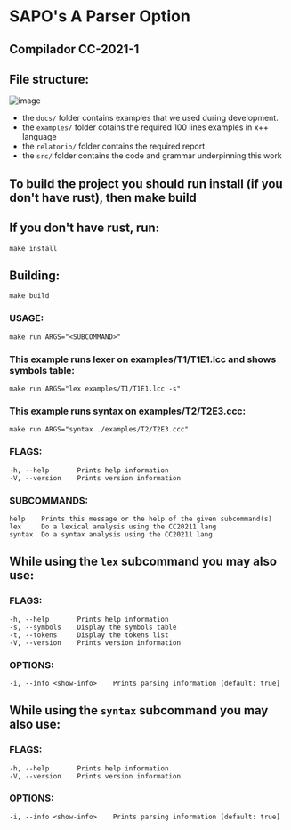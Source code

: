 
# SAPO's A Parser Option
## Compilador CC-2021-1

## File structure:
![image](https://user-images.githubusercontent.com/32513434/125174087-42174800-e199-11eb-997b-4f174e8a6ca7.png)

* the `docs/` folder contains examples that we used during development.
* the `examples/` folder cotains the required 100 lines examples in x++ language
* the `relatorio/` folder contains the required report
* the `src/` folder contains the code and grammar underpinning this work

## To build the project you should run install (if you don't have rust), then make build

## If you don't have rust, run:
    make install

## Building:
    make build

### USAGE:
    make run ARGS="<SUBCOMMAND>"
### This example runs lexer on examples/T1/T1E1.lcc and shows symbols table:
    make run ARGS="lex examples/T1/T1E1.lcc -s"

### This example runs syntax on examples/T2/T2E3.ccc:
    make run ARGS="syntax ./examples/T2/T2E3.ccc"

### FLAGS:
    -h, --help       Prints help information
    -V, --version    Prints version information

### SUBCOMMANDS:
    help    Prints this message or the help of the given subcommand(s)
    lex     Do a lexical analysis using the CC20211 lang
    syntax  Do a syntax analysis using the CC20211 lang

## While using the `lex` subcommand you may also use:
### FLAGS:
    -h, --help       Prints help information
    -s, --symbols    Display the symbols table
    -t, --tokens     Display the tokens list
    -V, --version    Prints version information

### OPTIONS:
    -i, --info <show-info>    Prints parsing information [default: true]


## While using the `syntax` subcommand you may also use:
### FLAGS:
    -h, --help       Prints help information
    -V, --version    Prints version information

### OPTIONS:
    -i, --info <show-info>    Prints parsing information [default: true]
